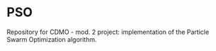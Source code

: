 # PSO
Repository for CDMO - mod. 2 project: implementation of the Particle Swarm Optimization algorithm.
